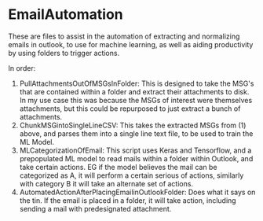 # EmailAutomation

These are files to assist in the automation of extracting and normalizing emails in outlook, to use for machine learning, as well as aiding productivity by using folders to trigger actions.

In order:
1. PullAttachmentsOutOfMSGsInFolder: This is designed to take the MSG's that are contained within a folder and extract their attachments to disk. In my use case this was because the MSGs of interest were themselves attachments, but this could be repurposed to just extract a bunch of attachments.
2. ChunkMSGintoSingleLineCSV: This takes the extracted MSGs from (1) above, and parses them into a single line text file, to be used to train the ML Model.
3. MLCategorizationOfEmail: This script uses Keras and Tensorflow, and a prepopulated ML model to read mails within a folder within Outlook, and take certain actions. EG if the model believes the mail can be categorized as A, it will perform a certain serious of actions, similarly with category B it will take an alternate set of actions.
4. AutomatedActionAfterPlacingEmailinOutlookFolder: Does what it says on the tin. If the email is placed in a folder, it will take action, including sending a mail with predesignated attachment.
